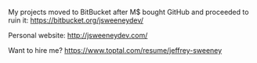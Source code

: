 My projects moved to BitBucket after M$ bought GitHub and proceeded to ruin it:
https://bitbucket.org/jsweeneydev/

Personal website:
http://jsweeneydev.com/

Want to hire me?
https://www.toptal.com/resume/jeffrey-sweeney
